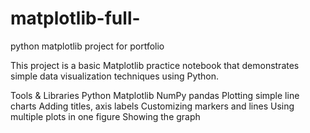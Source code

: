 # matplotlib-full-
python matplotlib project for portfolio 

This project is a basic Matplotlib practice notebook that demonstrates simple data visualization techniques using Python.

 Tools & Libraries
 Python
 Matplotlib
 NumPy
 pandas
Plotting simple line charts
Adding titles, axis labels
Customizing markers and lines
 Using multiple plots in one figure
 Showing the graph  
